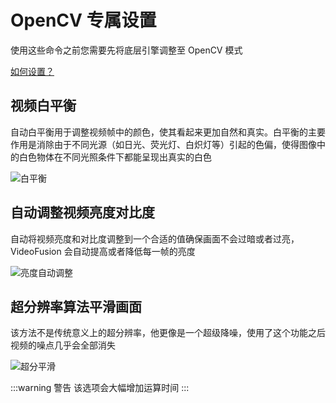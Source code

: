 # OpenCV 专属设置

使用这些命令之前您需要先将底层引擎调整至 OpenCV 模式

[如何设置？](/normal_settings.md#引擎选择)

## 视频白平衡

自动白平衡用于调整视频帧中的颜色，使其看起来更加自然和真实。白平衡的主要作用是消除由于不同光源（如日光、荧光灯、白炽灯等）引起的色偏，使得图像中的白色物体在不同光照条件下都能呈现出真实的白色

![白平衡](/白平衡.png)

## 自动调整视频亮度对比度

自动将视频亮度和对比度调整到一个合适的值确保画面不会过暗或者过亮，VideoFusion 会自动提高或者降低每一帧的亮度

![亮度自动调整](/亮度自动调整.png)

## 超分辨率算法平滑画面

该方法不是传统意义上的超分辨率，他更像是一个超级降噪，使用了这个功能之后视频的噪点几乎会全部消失

![超分平滑](/超分平滑.png)

:::warning 警告
该选项会大幅增加运算时间
:::